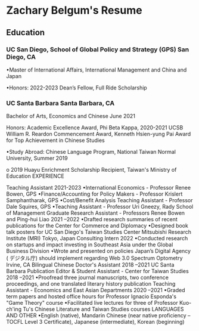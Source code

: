 # Zachary Belgum's Resume

## Education
### UC San Diego, School of Global Policy and Strategy (GPS) San Diego, CA
•Master of International Affairs, International Management and China and Japan

•Honors: 2022-2023 Dean’s Fellow, Full Ride Scholarship


### UC Santa Barbara Santa Barbara, CA
Bachelor of Arts, Economics and Chinese June 2021

Honors: Academic Excellence Award, Phi Beta Kappa, 2020-2021 UCSB William R. Reardon Commencement Award, 
Kenneth Hsien-yung Pai Award for Top Achievement in Chinese Studies 

•Study Abroad: Chinese Language Program, National Taiwan Normal University, Summer 2019

o 2019 Huayu Enrichment Scholarship Recipient, Taiwan's Ministry of Education 
EXPERIENCE


Teaching Assistant 2021-2023
•International Economics - Professor Renee Bowen, GPS
•Finance/Accounting for Policy Makers - Professor Krislert Samphantharak, GPS
•Cost/Benefit Analysis Teaching Assistant - Professor Dale Squires, GPS 
•Teaching Assistant - Professor Uri Gneezy, Rady School of Management
Graduate Research Assistant - Professors Renee Bowen and Ping-hui Liao 2021 –2022
•Drafted research summaries of recent publications for the Center for Commerce and Diplomacy
•Designed book talk posters for UC San Diego's Taiwan Studies Center
Mitsubishi Research Institute (MRI) Tokyo, Japan 
Consulting Intern 2022
•Conducted research on startups and impact investing in Southeast Asia under the Global Business Division
•Wrote and presented on policies Japan’s Digital Agency ( デジタル庁) should implement regarding Web 3.0
Spectrum Optometry Irvine, CA
Bilingual Chinese Doctor's Assistant 2018 –2021
UC Santa Barbara 
Publication Editor & Student Assistant - Center for Taiwan Studies 2018 –2021
•Proofread three journal manuscripts, two conference proceedings, and one translated literary history publication
Teaching Assistant - Economics and East Asian Departments 2020 –2021
•Graded term papers and hosted office hours for Professor Ignacio Esponda's "Game Theory" course
•Facilitated live lectures for three of Professor Kuo-ch'ing Tu's Chinese Literature and Taiwan Studies courses
LANGUAGES AND OTHER
•English (native), Mandarin Chinese (near native proficiency –TOCFL Level 3 Certificate), Japanese (intermediate), 
Korean (beginning) 
